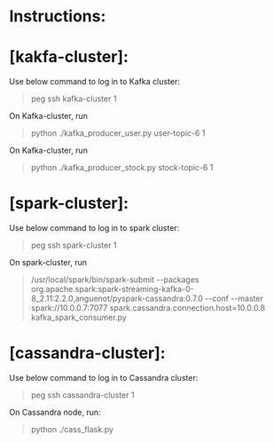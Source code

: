# Instructions:

# [kakfa-cluster]:
Use below command to log in to Kafka cluster:
>peg ssh kafka-cluster 1

On Kafka-cluster, run
>python ./kafka_producer_user.py user-topic-6  1

On Kafka-cluster, run
>python ./kafka_producer_stock.py stock-topic-6 1


# [spark-cluster]:
Use below command to log in to spark cluster:
>peg ssh spark-cluster 1

On spark-cluster, run
>/usr/local/spark/bin/spark-submit --packages org.apache.spark:spark-streaming-kafka-0-8_2.11:2.2.0,anguenot/pyspark-cassandra:0.7.0 --conf --master spark://10.0.0.7:7077 spark.cassandra.connection.host=10.0.0.8  kafka_spark_consumer.py


# [cassandra-cluster]:
Use below command to log in to Cassandra cluster:  
>peg ssh cassandra-cluster 1  

On Cassandra node, run:
>python ./cass_flask.py

